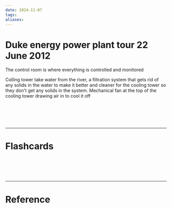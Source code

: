 ```yaml
---
date: 2024-11-07
tags: 
aliases:
---
```

# Duke energy power plant tour 22 June 2012
The control room is where everything is controlled and monitored

Colling tower take water from the river, a filtration system that gets rid of any solids in the water to make it better and cleaner for the cooling tower so they don't get any solids in the system. Mechanical fan at the top of the cooling tower drawing air in to cool it off

# ‌
---
# Flashcards


# ‌
---
# Reference
